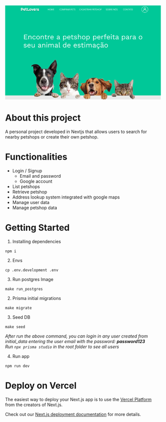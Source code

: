 ![Alt text](/public/project-img.png "Project pet-lovers route screenshot")

# About this project
A personal project developed in Nextjs that allows users to search for nearby petshops or create their own petshop.

# Functionalities
- Login / Signup
    - Email and password
    - Google account
- List petshops
- Retrieve petshop
- Address lookup system integrated with google maps
- Manage user data
- Manage petshop data


# Getting Started

1. Installing dependencies
```
npm i
```

2. Envs
```
cp .env.development .env
```

3. Run postgres Image
```
make run_postgres
```

2. Prisma initial migrations
```
make migrate
```

3. Seed DB
```
make seed
```
*After run the above command, you can login in any user created from initial_data entering the user email with the password: **password123***
<br />
*Run ```npx prisma studio``` in the root folder to see all users*

4. Run app
```
npm run dev
```


# Deploy on Vercel

The easiest way to deploy your Next.js app is to use the [Vercel Platform](https://vercel.com/new?utm_medium=default-template&filter=next.js&utm_source=create-next-app&utm_campaign=create-next-app-readme) from the creators of Next.js.

Check out our [Next.js deployment documentation](https://nextjs.org/docs/deployment) for more details.
